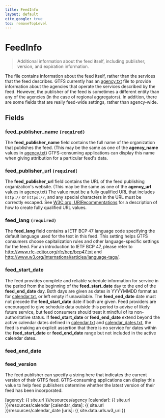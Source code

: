 ```yaml
---
title: FeedInfo
layout: default
cite_google: true
toc: removeTopLevel
---
```


# FeedInfo

> Additional information about the feed itself, including publisher,
> version, and expiration information.

The file contains information about the feed itself, rather than the services
that the feed describes. GTFS currently has an [agency.txt](agency) file to
provide information about the agencies that operate the services described by
the feed. However, the publisher of the feed is sometimes a different entity
than any of the agencies (in the case of regional aggregators). In addition,
there are some fields that are really feed-wide settings, rather than
agency-wide.

## Fields

### feed_publisher_name `(required)`

The **feed_publisher_name** field contains the full name of the organization
that publishes the feed. (This may be the same as one of the **agency_name**
values in [agency.txt](agency.)) GTFS-consuming applications can display this
name when giving attribution for a particular feed's data.

### feed_publisher_url `(required)`

The **feed_publisher_url** field contains the URL of the feed publishing
organization's website. (This may be the same as one of the **agency_url**
values in [agency.txt](agency.)) The value must be a fully qualified URL that
includes `http://` or `https://`, and any special characters in the URL must be
correctly escaped. See [W3C.org: URIRecommentations](uris) for a description of
how to create fully qualified URL values.

### feed_lang `(required)`

The **feed_lang** field contains a IETF BCP 47 language code specifying the
default language used for the text in this feed. This setting helps GTFS
consumers choose capitalization rules and other language-specific settings for
the feed. For an introduction to IETF BCP 47, please refer to
http://www.rfc-editor.org/rfc/bcp/bcp47.txt and
http://www.w3.org/International/articles/language-tags/.

### feed_start_date

The feed provides complete and reliable schedule information for service in the
period from the beginning of the **feed_start_date** day to the end of the
**feed_end_date** day. Both days are given as dates in YYYYMMDD format as for
[calendar.txt](calendar), or left empty if unavailable. The **feed_end_date**
date must not precede the **feed_start_date** date if both are given. Feed
providers are encouraged to give schedule data outside this period to advise of
likely future service, but feed consumers should treat it mindful of its
non-authoritative status. If **feed_start_date** or **feed_end_date** extend
beyond the active calendar dates defined in [calendar.txt](calendar) and
[calendar_dates.txt](calendar_date), the feed is making an explicit assertion
that there is no service for dates within the **feed_start_date** or
**feed_end_date** range but not included in the active calendar dates.

### feed_end_date

### feed_version

The feed publisher can specify a string here that indicates the current version
of their GTFS feed. GTFS-consuming applications can display this value to help
feed publishers determine whether the latest version of their feed has been
incorporated.

[agency]:        {{ site.url }}/resources/agency
[calendar]:      {{ site.url }}/resources/calendar
[calendar_date]: {{ site.url }}/resources/calendar_date
[uris]:          {{ site.data.urls.w3_uri }}
